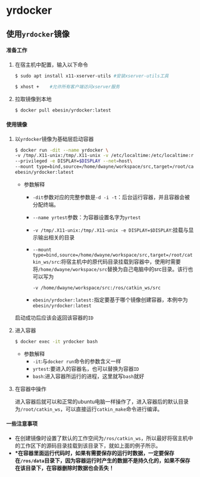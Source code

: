 # yrdocker

## 使用`yrdocker`镜像

#### 准备工作

1. 在宿主机中配置，输入以下命令

   ```bash
   $ sudo apt install x11-xserver-utils	#安装xserver-utils工具
   
   $ xhost +	#允许所有客户端访问xserver服务
   ```

2. 拉取镜像到本地

   ```bash
   $ docker pull ebesin/yrdocker:latest
   ```

#### 使用镜像

1. 以`yrdocker`镜像为基础层启动容器

   ```bash
   $ docker run -dit --name yrdocker \
   -v /tmp/.X11-unix:/tmp/.X11-unix -v /etc/localtime:/etc/localtime:ro \
   --privileged -e DISPLAY=$DISPLAY --net=host\
   --mount type=bind,source=/home/dwayne/workspace/src,target=/root/catkin_ws/src \
   ebesin/yrdocker:latest
   ```

   - 参数解释

     - `-dit`参数对应的完整参数是`-d -i -t`：后台运行容器，并且容器会被分配终端。

     - `--name yrtest`参数：为容器设置名字为`yrtest`

     - `-v /tmp/.X11-unix:/tmp/.X11-unix -e DISPLAY=$DISPLAY`:挂载与显示输出相关的目录

     - `--mount type=bind,source=/home/dwayne/workspace/src,target=/root/catkin_ws/src`:将宿主机中的原代码目录挂载到容器中，使用时需要将`/home/dwayne/workspace/src`替换为自己电脑中的src目录。该行也可以写为

       `-v /home/dwayne/workspace/src:/ros/catkin_ws/src`

     - `ebesin/yrdocker:latest:`指定要基于哪个镜像创建容器，本例中为`ebesin/yrdocker:latest`

   启动成功后应该会返回该容器的`ID`

2. 进入容器

   ```bash
   $ docker exec -it yrdocker bash
   ```

   - 参数解释
     - `-it`:与`docker run`命令的参数含义一样
     - `yrtest`:要进入的容器名，也可以替换为容器`ID`
     - `bash`:进入容器所运行的进程，这里就写`bash`就好

3. 在容器中操作

   进入容器后就可以和正常的ubuntu电脑一样操作了，进入容器后的默认目录为`/root/catkin_ws`，可以直接运行`catkin_make`命令进行编译。

#### 一些注意事项

- 在创建镜像时设置了默认的工作空间为`/ros/catkin_ws`，所以最好将宿主机中的工作区下的源码目录挂载到该目录下，就如上面的例子所示。
- **\*在容器里面运行代码时，如果有需要保存的运行时数据，一定要保存在`/ros/data`目录下，因为容器运行时产生的数据不是持久化的，如果不保存在该目录下，在容器删除时数据也会丢失！**
